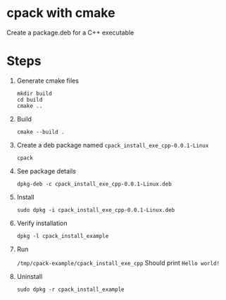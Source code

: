 # cpack with cmake

Create a package.deb for a C++ executable

# Steps

1. Generate cmake files

    ````
    mkdir build
    cd build
    cmake ..
    ````

2. Build

    `cmake --build .`

3. Create a deb package named `cpack_install_exe_cpp-0.0.1-Linux`

    `cpack`

4. See package details

    `dpkg-deb -c cpack_install_exe_cpp-0.0.1-Linux.deb`

5. Install

     `sudo dpkg -i cpack_install_exe_cpp-0.0.1-Linux.deb` 

6. Verify installation

    `dpkg -l cpack_install_example`

7. Run

    `/tmp/cpack-example/cpack_install_exe_cpp`
Should print `Hello world!`

8.  Uninstall

     `sudo dpkg -r cpack_install_example`
